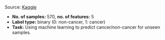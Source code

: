 Source: [Kaggle](https://www.kaggle.com/merishnasuwal/breast-cancer-prediction-dataset/data)

- **No. of samples:**  570, **no. of features:** 5
- **Label type:** binary (0: non-cancer, 1: cancer)
- **Task:** Using machine learning to predict cancer/non-cancer for unseen samples.
